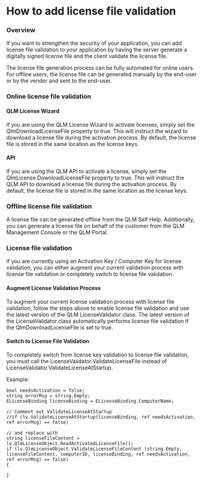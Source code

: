 # How to add license file validation

### Overview

If you want to strengthen the security of your application, you can add license file validation to your application by having the server generate a digitally signed license file and the client validate the license file.

The license file generation process can be fully automated for online users. For offline users, the license file can be generated manually by the end-user or by the vendor and sent to the end-user.

### Online license  file validation

#### QLM License Wizard

If you are using the QLM License Wizard to activate licenses, simply set the QlmDownloadLicenseFile property to true. This will instruct the wizard to download a license file during the activation process. By default, the license file is stored in the same location as the license keys.

#### API

If you are using the QLM API to activate a license, simply set the QlmLicense.DownloadLicenseFile property to true. This will instruct the QLM API to download a license file during the activation process. By default, the license file is stored in the same location as the license keys.

### Offline license file validation

A license file can be generated offline from the QLM Self Help. Additionally, you can generate a license file on behalf of the customer from the QLM Management Console or the QLM Portal.

### License file validation

If you are currently using an Activation Key / Computer Key for license validation, you can either augment your current validation process with license file validation or completely switch to license file validation.

#### Augment License Validation Process

To augment your current license validation process with license file validation, follow the steps above to enable license file validation and use the latest version of the QLM LicenseValidator class. The latest version of the LicenseValidator class automatically performs license file validation if the QlmDownloadLicenseFile is set to true.

#### Switch to License File Validation&#x20;

To completely switch from license key validation to license file validation, you must call the LicenseValidator.ValidateLicenseFile instead of LicenseValidator.ValidateLicenseAtStartup.

Example:

```
bool needsActivation = false;
string errorMsg = string.Empty;
ELicenseBinding licenseBinding = ELicenseBinding.ComputerName;

// Comment out ValidateLicenseAtStartup
//if (lv.ValidateLicenseAtStartup(licenseBinding, ref needsActivation, ref errorMsg) == false)

// and replace with
string licenseFileContent = lv.QlmLicenseObject.ReadActivatedLicenseFile();
if (lv.QlmLicenseObject.ValidateLicenseFileContent (string.Empty, licenseFileContent, computerID, licenseBinding, ref needsActivation, ref errorMsg) == false)
{

}
```
